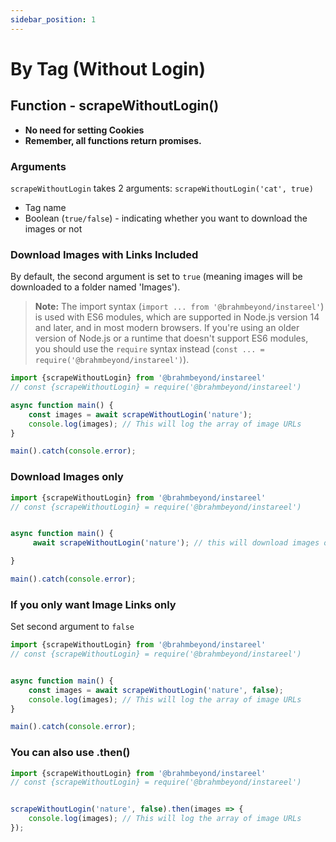 ```yaml
---
sidebar_position: 1
---
```


# By Tag (Without Login)

## Function - scrapeWithoutLogin()

- **No need for setting Cookies**
- **Remember, all functions return promises.**

### Arguments
`scrapeWithoutLogin` takes 2 arguments: `scrapeWithoutLogin('cat', true)`
- Tag name
- Boolean (`true/false`) - indicating whether you want to download the images or not

### Download Images with Links Included
By default, the second argument is set to `true` (meaning images will be downloaded to a folder named 'Images').

> **Note:** The import syntax (`import ... from '@brahmbeyond/instareel'`) is used with ES6 modules, which are supported in Node.js version 14 and later, and in most modern browsers. If you're using an older version of Node.js or a runtime that doesn't support ES6 modules, you should use the `require` syntax instead (`const ... = require('@brahmbeyond/instareel')`).


```js title="insta.js"
import {scrapeWithoutLogin} from '@brahmbeyond/instareel'
// const {scrapeWithoutLogin} = require('@brahmbeyond/instareel')

async function main() {
    const images = await scrapeWithoutLogin('nature');
    console.log(images); // This will log the array of image URLs  
}

main().catch(console.error);

```

### Download Images only

```js title="insta.js"
import {scrapeWithoutLogin} from '@brahmbeyond/instareel'
// const {scrapeWithoutLogin} = require('@brahmbeyond/instareel')


async function main() {
     await scrapeWithoutLogin('nature'); // this will download images only

}

main().catch(console.error);
```


### If you only want Image Links only
Set second argument to `false`  
```js title="insta.js"
import {scrapeWithoutLogin} from '@brahmbeyond/instareel'
// const {scrapeWithoutLogin} = require('@brahmbeyond/instareel')


async function main() {
    const images = await scrapeWithoutLogin('nature', false);
    console.log(images); // This will log the array of image URLs
}

main().catch(console.error);
```



### You can also use .then()

```js title="insta.js"
import {scrapeWithoutLogin} from '@brahmbeyond/instareel'
// const {scrapeWithoutLogin} = require('@brahmbeyond/instareel')


scrapeWithoutLogin('nature', false).then(images => {
    console.log(images); // This will log the array of image URLs
});
```


